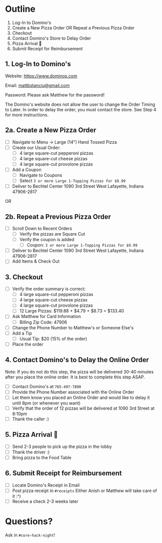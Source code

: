 # Outline
1. Log-In to Domino's
2. Create a New Pizza Order OR Repeat a Previous Pizza Order
3. Checkout
4. Contact Domino's Store to Delay Order
5. Pizza Arrival 🍕
6. Submit Receipt for Reimbursement

## 1. Log-In to Domino's
Website: https://www.dominos.com

Email: mattbstanciu@gmail.com

Password: Please ask Matthew for the password!

The Domino's website does not allow the user to change the Order Timing to Later. In order to delay the order, you must contact the store. See Step 4 for more instructions.

## 2a. Create a New Pizza Order
- [ ] Navigate to Menu -> Large (14") Hand Tossed Pizza
- [ ] Create our Usual Order:
	- [ ] 4 large square-cut pepperoni pizzas
	- [ ] 4 large square-cut cheese pizzas 
	- [ ] 4 large square-cut provolone pizzas
- [ ] Add a Coupon
	- [ ] Navigate to Coupons
	- [ ] Select `3 or more Large 1-Topping Pizzas for $9.99`
- [ ] Deliver to Bechtel Center
      1090 3rd Street
      West Lafayette, Indiana
      47906-2817

OR

## 2b. Repeat a Previous Pizza Order
- [ ] Scroll Down to Recent Orders
	- [ ] Verify the pizzas are Square Cut
	- [ ] Verify the coupon is added
		- [ ] Coupon: `3 or more Large 1-Topping Pizzas for $9.99`
- [ ] Deliver to Bechtel Center
      1090 3rd Street
      West Lafayette, Indiana
      47906-2817
- [ ] Add Items & Check Out

## 3. Checkout
- [ ] Verify the order summary is correct:
	- [ ] 4 large square-cut pepperoni pizzas
	- [ ] 4 large square-cut cheese pizzas 
	- [ ] 4 large square-cut provolone pizzas 
	- [ ] 12 Large Pizzas: $119.88 + $4.79 + $8.73 = $133.40
- [ ] Ask Matthew for Card Information
	- [ ] Billing Zip Code: 47906
- [ ] Change the Phone Number to Matthew's or Someone Else's
- [ ] Add a Tip
	- [ ] Usual Tip: $20 (15% of the order)
- [ ] Place the order

## 4. Contact Domino's to Delay the Online Order

Note: If you do not do this step, the pizza will be delivered 30-40 minutes after you place the online order. It is best to complete this step ASAP.

- [ ] Contact Domino's at `765-497-7890`
- [ ] Provide the Phone Number associated with the Online Order
- [ ] Let them know you placed an Online Order and would like to delay it until 8pm (or whenever you want)
- [ ] Verify that the order of 12 pizzas will be delivered at 1090 3rd Street at 8:10pm
- [ ] Thank the caller :)

## 5. Pizza Arrival 🍕
- [ ] Send 2-3 people to pick up the pizza in the lobby
- [ ] Thank the driver :)
- [ ] Bring pizza to the Food Table

## 6. Submit Receipt for Reimbursement
- [ ] Locate Domino's Receipt in Email
- [ ] Post pizza receipt in `#receipts`
	Either Anish or Matthew will take care of it :^)
- [ ] Receive a check 2-3 weeks later

# Questions?
Ask in `#core-hack-night`!
